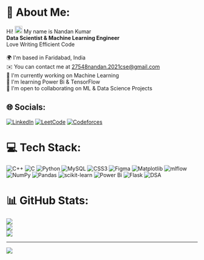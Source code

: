 # 💫 About Me:
Hi! <img src="https://user-images.githubusercontent.com/18350557/176309783-0785949b-9127-417c-8b55-ab5a4333674e.gif" alt="Waving Hand" width="20px"/> My name is Nandan Kumar<br>__Data Scientist & Machine Learning Engineer__<br>Love Writing Efficient Code<br><br>🌍  I'm based in Faridabad, India<br>✉️  You can contact me at 27548nandan.2021cse@gmail.com<br>🚀  I'm currently working on Machine Learning<br>🧠  I'm learning Power Bi & TensorFlow<br>🤝  I'm open to collaborating on ML & Data Science Projects


## 🌐 Socials:
[![LinkedIn](https://img.shields.io/badge/LinkedIn-%230077B5.svg?logo=linkedin&logoColor=white)](https://linkedin.com/in/https://www.linkedin.com/in/nandan-kumar-787944229/)
[![LeetCode](https://img.shields.io/badge/LeetCode-%23FFA116.svg?logo=leetcode&logoColor=white)](https://leetcode.com/nandan_kumar07/)
[![Codeforces](https://img.shields.io/badge/Codeforces-%23220022.svg?logo=codeforces&logoColor=white)](https://codeforces.com/profile/NandanKumar)



# 💻 Tech Stack:
![C++](https://img.shields.io/badge/c++-%2300599C.svg?style=for-the-badge&logo=c%2B%2B&logoColor=white) ![C](https://img.shields.io/badge/c-%2300599C.svg?style=for-the-badge&logo=c&logoColor=white) ![Python](https://img.shields.io/badge/python-3670A0?style=for-the-badge&logo=python&logoColor=ffdd54) ![MySQL](https://img.shields.io/badge/mysql-%2300000f.svg?style=for-the-badge&logo=mysql&logoColor=white) ![CSS3](https://img.shields.io/badge/css3-%231572B6.svg?style=for-the-badge&logo=css3&logoColor=white) ![Figma](https://img.shields.io/badge/figma-%23F24E1E.svg?style=for-the-badge&logo=figma&logoColor=white) ![Matplotlib](https://img.shields.io/badge/Matplotlib-%23ffffff.svg?style=for-the-badge&logo=Matplotlib&logoColor=black) ![mlflow](https://img.shields.io/badge/mlflow-%23d9ead3.svg?style=for-the-badge&logo=numpy&logoColor=blue) ![NumPy](https://img.shields.io/badge/numpy-%23013243.svg?style=for-the-badge&logo=numpy&logoColor=white) ![Pandas](https://img.shields.io/badge/pandas-%23150458.svg?style=for-the-badge&logo=pandas&logoColor=white) ![scikit-learn](https://img.shields.io/badge/scikit--learn-%23F7931E.svg?style=for-the-badge&logo=scikit-learn&logoColor=white) ![Power Bi](https://img.shields.io/badge/power_bi-F2C811?style=for-the-badge&logo=powerbi&logoColor=black) ![Flask](https://img.shields.io/badge/Flask-%23000000.svg?style=for-the-badge&logo=flask&logoColor=white) ![DSA](https://img.shields.io/badge/DSA-Algorithms-green.svg?style=for-the-badge)


# 📊 GitHub Stats:
![](https://github-readme-stats.vercel.app/api?username=NandanKumar07&theme=dark&hide_border=false&include_all_commits=false&count_private=false)<br/>
![](https://github-readme-streak-stats.herokuapp.com/?user=NandanKumar07&theme=dark&hide_border=false)<br/>
![](https://github-readme-stats.vercel.app/api/top-langs/?username=NandanKumar07&theme=dark&hide_border=false&include_all_commits=false&count_private=false&layout=compact)

---
[![](https://visitcount.itsvg.in/api?id=NandanKumar07&icon=2&color=6)](https://visitcount.itsvg.in)

<!-- Proudly created with GPRM ( https://gprm.itsvg.in ) -->
